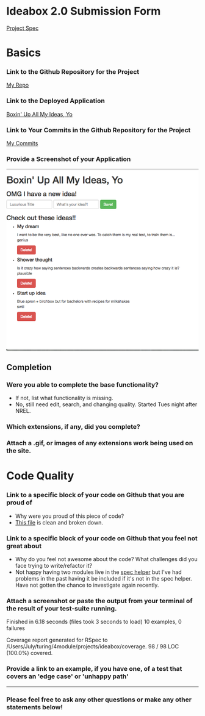 # Ideabox 2.0 Submission Form
[Project Spec](https://github.com/turingschool/curriculum/blob/master/source/projects/revenge_of_idea_box.markdown)

# Basics

### Link to the Github Repository for the Project
[My Repo](https://github.com/julyytran/ideabox)

### Link to the Deployed Application
[Boxin' Up All My Ideas, Yo](http://boxing-up-all-my-ideas.herokuapp.com/)

### Link to Your Commits in the Github Repository for the Project
[My Commits](https://github.com/julyytran/ideabox/commits/master)

### Provide a Screenshot of your Application
![ideasnstuff](images/july_ideabox.png)

## Completion

### Were you able to complete the base functionality?
* If not, list what functionality is missing.
* No, still need edit, search, and changing quality. Started Tues night after NREL. 

### Which extensions, if any, did you complete?

### Attach a .gif, or images of any extensions work being used on the site.

# Code Quality

### Link to a specific block of your code on Github that you are proud of
* Why were you proud of this piece of code?
* [This file](https://github.com/julyytran/ideabox/blob/master/app/assets/javascripts/render-ideas.js) is clean and broken down.

### Link to a specific block of your code on Github that you feel not great about
* Why do you feel not awesome about the code? What challenges did you face trying to write/refactor it?
* Not happy having two modules live in the [spec helper](https://github.com/julyytran/ideabox/blob/master/spec/spec_helper.rb) but I've had problems in the past having it be included if it's not in the spec helper. Have not gotten the chance to investigate again recently.

### Attach a screenshot or paste the output from your terminal of the result of your test-suite running.
Finished in 6.18 seconds (files took 3 seconds to load)
10 examples, 0 failures

Coverage report generated for RSpec to /Users/July/turing/4module/projects/ideabox/coverage. 98 / 98 LOC (100.0%) covered.

### Provide a link to an example, if you have one, of a test that covers an 'edge case' or 'unhappy path'

-----

### Please feel free to ask any other questions or make any other statements below!


